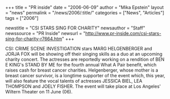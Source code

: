 +++
title = "PR inside"
date = "2006-06-09"
author = "Mika Epstein"
layout = "news"
permalink = "/news/2006/:title/"
categories = ["News", "Articles"]
tags = ["2006"]

newstitle = "CSI STARS SING FOR CHARITY"
newsauthor = "Staff"
newssource = "PR Inside"
newsurl = "http://www.pr-inside.com/csi-stars-sing-for-charity-r7664.htm"
+++

CSI: CRIME SCENE INVESTIGATION stars MARG HELGENBERGER and JORJA FOX will be showing off their singing skills as a duo at an upcoming charity concert. The actresses are reportedly working on a rendition of BEN E KING's STAND BY ME for the fourth annual What A Pair benefit, which raises cash for breast cancer charities. Helgenberger, whose mother is a breast cancer survivor, is a longtime supporter of the event which, this year, will also feature the vocal talents of actresses JESSICA BIEL, LEA THOMPSON and JOELY FISHER. The event will take place at Los Angeles' Wiltern Theater on 11 June (06).  
